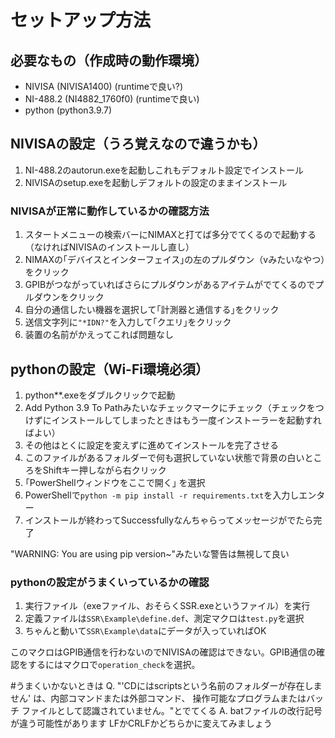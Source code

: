 # セットアップ方法

## 必要なもの（作成時の動作環境）

- NIVISA (NIVISA1400) (runtimeで良い?)
- NI-488.2 (NI4882_1760f0) (runtimeで良い)
- python (python3.9.7)



## NIVISAの設定（うろ覚えなので違うかも）

1. NI-488.2のautorun.exeを起動しこれもデフォルト設定でインストール
2. NIVISAのsetup.exeを起動しデフォルトの設定のままインストール


### NIVISAが正常に動作しているかの確認方法

1. スタートメニューの検索バーにNIMAXと打てば多分でてくるので起動する（なければNIVISAのインストールし直し）
2. NIMAXの｢デバイスとインターフェイス｣の左のプルダウン（vみたいなやつ）をクリック
3. GPIBがつながっていればさらにプルダウンがあるアイテムがでてくるのでプルダウンをクリック
4. 自分の通信したい機器を選択して｢計測器と通信する｣をクリック
5. 送信文字列に`"*IDN?"`を入力して｢クエリ｣をクリック
6. 装置の名前がかえってこれば問題なし

## pythonの設定（Wi-Fi環境必須）

1. python**.exeをダブルクリックで起動
2. Add Python 3.9 To Pathみたいなチェックマークにチェック（チェックをつけずにインストールしてしまったときはもう一度インストーラーを起動すればよい）
3. その他はとくに設定を変えずに進めてインストールを完了させる
4. このファイルがあるフォルダーで何も選択していない状態で背景の白いところをShiftキー押しながら右クリック
5. ｢PowerShellウィンドウをここで開く｣ を選択
6. PowerShellで`python -m pip install -r requirements.txt`を入力しエンター
7. インストールが終わってSuccessfullyなんちゃらってメッセージがでたら完了

"WARNING: You are using pip version~"みたいな警告は無視して良い

### pythonの設定がうまくいっているかの確認

1. 実行ファイル（exeファイル、おそらくSSR.exeというファイル）を実行
2. 定義ファイルは`SSR\Example\define.def`、測定マクロは`test.py`を選択
3. ちゃんと動いて`SSR\Example\data`にデータが入っていればOK

このマクロはGPIB通信を行わないのでNIVISAの確認はできない。GPIB通信の確認をするにはマクロで`operation_check`を選択。


#うまくいかないときは
Q. "'CDにはscriptsという名前のフォルダーが存在しません' は、内部コマンドまたは外部コマンド、
操作可能なプログラムまたはバッチ ファイルとして認識されていません。"とでてくる
A. batファイルの改行記号が違う可能性があります LFかCRLFかどちらかに変えてみましょう
